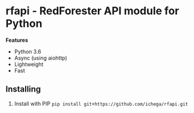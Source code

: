 # rfapi - RedForester API module for Python

**Features**

- Python 3.6
- Async (using aiohttp)
- Lightweight
- Fast

## Installing

1. Install with PIP `pip install git+https://github.com/ichega/rfapi.git`
